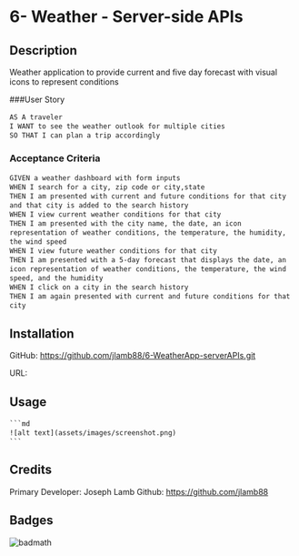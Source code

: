 # 6- Weather - Server-side APIs
## Description
Weather application to provide current and five day forecast with visual icons to represent conditions

###User Story
```
AS A traveler
I WANT to see the weather outlook for multiple cities
SO THAT I can plan a trip accordingly
```
### Acceptance Criteria
```
GIVEN a weather dashboard with form inputs
WHEN I search for a city, zip code or city,state
THEN I am presented with current and future conditions for that city and that city is added to the search history
WHEN I view current weather conditions for that city
THEN I am presented with the city name, the date, an icon representation of weather conditions, the temperature, the humidity, the wind speed
WHEN I view future weather conditions for that city
THEN I am presented with a 5-day forecast that displays the date, an icon representation of weather conditions, the temperature, the wind speed, and the humidity
WHEN I click on a city in the search history
THEN I am again presented with current and future conditions for that city
```


## Installation

GitHub: https://github.com/jlamb88/6-WeatherApp-serverAPIs.git

URL:

## Usage

    ```md
    ![alt text](assets/images/screenshot.png)
    ```

## Credits
Primary Developer: Joseph Lamb
Github: https://github.com/jlamb88

## Badges

![badmath](https://img.shields.io/github/languages/top/lernantino/badmath)
